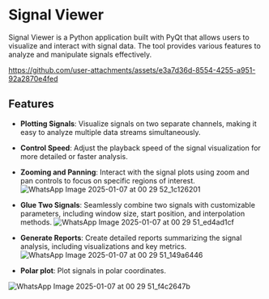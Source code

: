 # Signal Viewer

Signal Viewer is a Python application built with PyQt that allows users to visualize and interact with signal data. The tool provides various features to analyze and manipulate signals effectively.

https://github.com/user-attachments/assets/e3a7d36d-8554-4255-a951-92a2870e4fed

## Features

- **Plotting Signals**: Visualize signals on two separate channels, making it easy to analyze multiple data streams simultaneously.
- **Control Speed**: Adjust the playback speed of the signal visualization for more detailed or faster analysis.
- **Zooming and Panning**: Interact with the signal plots using zoom and pan controls to focus on specific regions of interest.
![WhatsApp Image 2025-01-07 at 00 29 52_1c126201](https://github.com/user-attachments/assets/ec011c50-8562-4a58-92eb-5448488e6c0b)

- **Glue Two Signals**: Seamlessly combine two signals with customizable parameters, including window size, start position, and interpolation methods.
![WhatsApp Image 2025-01-07 at 00 29 51_ed4ad1cf](https://github.com/user-attachments/assets/ac66286f-7d7b-4f96-a15f-85c22d9cc1f1)

- **Generate Reports**: Create detailed reports summarizing the signal analysis, including visualizations and key metrics.
![WhatsApp Image 2025-01-07 at 00 29 51_149a6446](https://github.com/user-attachments/assets/c64ea963-ad2b-4414-ae94-3bc75c2fba7d)

- **Polar plot**: Plot signals in polar coordinates.

![WhatsApp Image 2025-01-07 at 00 29 51_f4c2647b](https://github.com/user-attachments/assets/787bb18d-1f4c-417e-b52f-2384f5b5d904)


